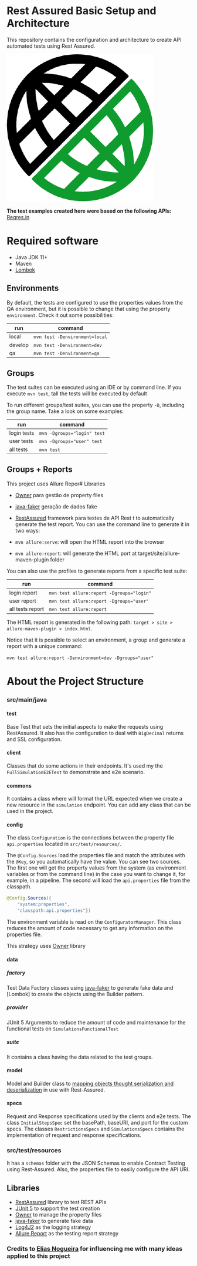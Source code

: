 # Rest Assured Basic Setup and Architecture

This repository contains the configuration and architecture to create API automated tests using Rest Assured.

![Rest Assured Logo](imgs/rest-assured-icon.png)

<b>The test examples created here were based on the following APIs:</b> [Reqres.in](https://reqres.in/)

# Required software
* Java JDK 11+
* Maven
* [Lombok](https://www.baeldung.com/lombok-ide)

## Environments
By default, the tests are configured to use the properties values from the QA environment, but it is possible to change that using the property `environment`. Check it out some possibilities:

| run | command |
|-----|---------|
| local | `mvn test -Denvironment=local` |
| develop | `mvn test -Denvironment=dev` |
| qa | `mvn test -Denvironment=qa` |

## Groups
The test suites can be executed using an IDE or by command line.
If you execute `mvn test`, tall the tests will be executed by default

To run different groups/test suites, you can use the property `-D`, including the group name. Take a look on some examples:

| run | command |
|-----|---------|
| login tests | `mvn -Dgroups="login" test` |
| user tests | `mvn -Dgroups="user" test` |
| all tests | `mvn test` |

## Groups + Reports
This project uses Allure Repor# Libraries
* [Owner](http://owner.aeonbits.org/) para gestão de property files
* [java-faker](https://github.com/DiUS/java-faker) geração de dados fake
* [RestAssured](http://rest-assured.io/) framework para testes de API Rest
t to automatically generate the test report. You can use the command line to generate it in two ways:

* `mvn allure:serve`: will open the HTML report into the browser
* `mvn allure:report`: will generate the HTML port at target/site/allure-maven-plugin folder

You can also use the profiles to generate reports from a specific test suite:

| run | command |
|-----|---------|
| login report | `mvn test allure:report -Dgroups="login"` |
| user report | `mvn test allure:report -Dgroups="user"` |
| all tests report | `mvn test allure:report` |

The HTML report is generated in the following path: `target > site > allure-maven-plugin > index.html`.

Notice that it is possible to select an environment, a group and generate a report with a unique command:

`mvn test allure:report -Denvironment=dev -Dgroups="user"`

# About the Project Structure

### src/main/java

#### test
Base Test that sets the initial aspects to make the requests using RestAssured.
It also has the configuration to deal with `BigDecimal` returns and SSL configuration.

#### client
Classes that do some actions in their endpoints. It's used my the `FullSimulationE2ETest` to demonstrate and e2e
scenario.

#### commons
It contains a class where will format the URL expected when we create a new resource in the `simulation` endpoint.
You can add any class that can be used in the project.

#### config
The class `Configuration` is the connections between the property file `api.properties` located in `src/test/resources/`.

The `@Config.Sources` load the properties file and match the attributes with the `@Key`, so you automatically have the value.
You can see two sources.
The first one will get the property values from the system (as environment variables or from the command line) in the case you want to change it, for example, in a pipeline.
The second will load the `api.properties` file from the classpath.
```java
@Config.Sources({
    "system:properties",
    "classpath:api.properties"})
```

The environment variable is read on the `ConfiguratorManager`.
This class reduces the amount of code necessary to get any information on the properties file.

This strategy uses [Owner](http://owner.aeonbits.org/) library

#### data

##### factory
Test Data Factory classes using [java-faker](https://github.com/DiUS/java-faker) to generate fake data and [Lombok] to
create the objects using the Builder pattern.

##### provider
JUnit 5 Arguments to reduce the amount of code and maintenance for the functional tests on `SimulationsFunctionalTest`

##### suite
It contains a class having the data related to the test groups.

#### model
Model and Builder class to
[mapping objects thought serialization and deserialization](https://github.com/rest-assured/rest-assured/wiki/Usage#object-mapping)
in use with Rest-Assured.

#### specs
Request and Response specifications used by the clients and e2e tests.
The class `InitialStepsSpec` set the basePath, baseURI, and port for the custom specs.
The classes `RestrictionsSpecs` and `SimulationsSpecs` contains the implementation of request and response specifications.

### src/test/resources
It has a `schemas` folder with the JSON Schemas to enable Contract Testing using Rest-Assured. Also, the properties file to easily configure the API URI.

## Libraries
* [RestAssured](http://rest-assured.io/) library to test REST APIs
* [JUnit 5](https://junit.org/junit5/) to support the test creation
* [Owner](http://owner.aeonbits.org/) to manage the property files
* [java-faker](https://github.com/DiUS/java-faker) to generate fake data
* [Log4J2](https://logging.apache.org/log4j/2.x/) as the logging strategy
* [Allure Report](https://docs.qameta.io/allure/) as the testing report strategy

### Credits to [Elias Nogueira](https://github.com/eliasnogueira) for influencing me with many ideas applied to this project